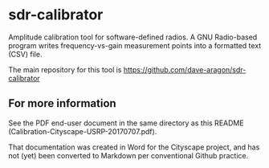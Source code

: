 # sdr-calibrator

Amplitude calibration tool for software-defined radios. A GNU Radio-based program writes frequency-vs-gain measurement points into a formatted text (CSV) file.

The main repository for this tool is https://github.com/dave-aragon/sdr-calibrator 

## For more information

See the PDF end-user document in the same directory as this README  (Calibration-Cityscape-USRP-20170707.pdf).

That documentation was created in Word for the Cityscape project, and has not (yet) been converted to Markdown per conventional Github practice.
